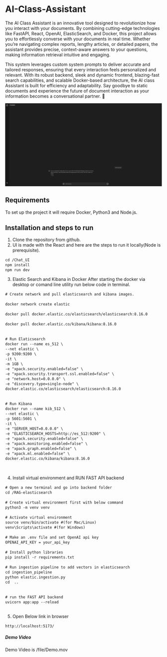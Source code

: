 # AI-Class-Assistant

The AI Class Assistant is an innovative tool designed to revolutionize how you interact with your documents. By combining cutting-edge technologies like FastAPI, React, OpenAI, ElasticSearch, and Docker, this project allows you to effortlessly converse with your documents in real time. Whether you’re navigating complex reports, lengthy articles, or detailed papers, the assistant provides precise, context-aware answers to your questions, making information retrieval intuitive and engaging.

This system leverages custom system prompts to deliver accurate and tailored responses, ensuring that every interaction feels personalized and relevant. With its robust backend, sleek and dynamic frontend, blazing-fast search capabilities, and scalable Docker-based architecture, the AI class Assistant is built for efficiency and adaptability. Say goodbye to static documents and experience the future of document interaction as your information becomes a conversational partner. 🚀

![React_UI](/File/UI.png)

## Requirements
To set up the project it will require Docker, Python3 and Node.js.


## Installation and steps to run
1. Clone the repository from github.
2. UI is made with the React and here are the steps to run it locally(Node is prerequisite).
```
cd /Chat_UI
npm install
npm run dev
```
3. Elastic Search and Kibana in Docker
After  starting the docker via desktop or comand line utility run below code in terminal.
```
# Create network and pull elasticsearch and kibana images.

docker network create elastic

docker pull docker.elastic.co/elasticsearch/elasticsearch:8.16.0

docker pull docker.elastic.co/kibana/kibana:8.16.0


# Run Elaticsearch
docker run --name es_512 \
--net elastic \
-p 9200:9200 \
-it \
-m 1GB \
-e "xpack.security.enabled=false" \
-e "xpack.security.transport.ssl.enabled=false" \
-e "network.host=0.0.0.0" \
-e "discovery.type=single-node" \
docker.elastic.co/elasticsearch/elasticsearch:8.16.0


# Run Kibana
docker run --name kib_512 \
--net elastic \
-p 5601:5601 \
-it \
-e "SERVER_HOST=0.0.0.0" \
-e "ELASTICSEARCH_HOSTS=http://es_512:9200" \
-e "xpack.security.enabled=false" \
-e "xpack.monitoring.enabled=false" \
-e "xpack.graph.enabled=false" \
-e "xpack.ml.enabled=false" \
docker.elastic.co/kibana/kibana:8.16.0



```

4. Install virtual environment and RUN FAST API backend

```
# Open a new terminal and go into backend folder
cd /RAG-elasticsearch

# Create virtual environment first with below command
python3 -m venv venv

# Activate virtual environment
source venv/bin/activate #(for Mac/Linux)
venv\Scripts\activate #(for Windows)

# Make an .env file and set OpenAI api key
OPENAI_API_KEY = your_api_key

# Install python libraries
pip install -r requirements.txt

# Run ingestion pipeline to add vectors in elasticsearch
cd ingestion_pipeline 
python elastic.ingestion.py
cd  ..


# run the FAST API backend
uvicorn app:app --reload


```

5. Open Below link in browser
```
http://localhost:5173/
```

##### Demo Video

Demo Video is /file/Demo.mov

